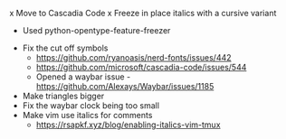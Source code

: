 x Move to Cascadia Code
x Freeze in place italics with a cursive variant
  - Used python-opentype-feature-freezer
* Fix the cut off symbols
  - https://github.com/ryanoasis/nerd-fonts/issues/442
  - https://github.com/microsoft/cascadia-code/issues/544
  - Opened a waybar issue - https://github.com/Alexays/Waybar/issues/1185
* Make triangles bigger
* Fix the waybar clock being too small
* Make vim use italics for comments
  - https://rsapkf.xyz/blog/enabling-italics-vim-tmux
